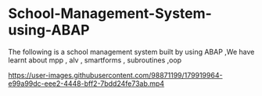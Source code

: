 # School-Management-System-using-ABAP
The following is a school management system built by using ABAP ,We have learnt about mpp , alv , smartforms , subroutines ,oop






https://user-images.githubusercontent.com/98871199/179919964-e99a99dc-eee2-4448-bff2-7bdd24fe73ab.mp4

